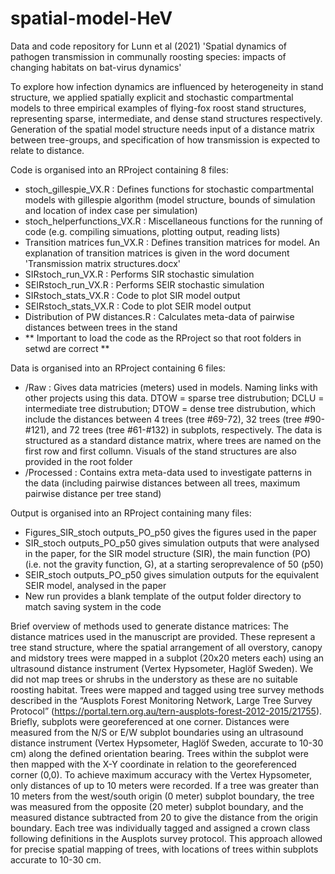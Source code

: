 # spatial-model-HeV
Data and code repository for Lunn et al (2021) 'Spatial dynamics of pathogen transmission in communally roosting species: impacts of changing habitats on bat-virus dynamics'

To explore how infection dynamics are influenced by heterogeneity in stand structure, we applied spatially explicit and stochastic compartmental models to three empirical examples of flying-fox roost stand structures, representing sparse, intermediate, and dense stand structures respectively. Generation of the spatial model structure needs input of a distance matrix between tree-groups, and specification of how transmission is expected to relate to distance. 

Code is organised into an RProject containing 8 files:
- stoch_gillespie_VX.R : Defines functions for stochastic compartmental models with gillespie algorithm (model structure, bounds of simulation and location of index case per simulation)
- stoch_helperfunctions_VX.R : Miscellaneous functions for the running of code (e.g. compiling simuations, plotting output, reading lists)
- Transition matrices fun_VX.R : Defines transition matrices for model. An explanation of transition matrices is given in the word document 'Transmission matrix structures.docx'
- SIRstoch_run_VX.R : Performs SIR stochastic simulation
- SEIRstoch_run_VX.R : Performs SEIR stochastic simulation
- SIRstoch_stats_VX.R : Code to plot SIR model output
- SEIRstoch_stats_VX.R : Code to plot SEIR model output
- Distribution of PW distances.R : Calculates meta-data of pairwise distances between trees in the stand
- ** Important to load the code as the RProject so that root folders in setwd are correct **

Data is organised into an RProject containing 6 files:
- /Raw : Gives data matricies (meters) used in models. Naming links with other projects using this data. DTOW = sparse tree distrubution; DCLU = intermediate tree distrubution; DTOW = dense tree distrubution, which include the distances between 4 trees (tree #69-72), 32 trees (tree #90-#121), and 72 trees (tree #61-#132) in subplots, respectively. The data is structured as a standard distance matrix, where trees are named on the first row and first collumn. Visuals of the stand structures are also provided in the root folder
- /Processed : Contains extra meta-data used to investigate patterns in the data (including pairwise distances between all trees, maximum pairwise distance per tree stand)

Output is organised into an RProject containing many files:
- Figures_SIR_stoch outputs_PO_p50 gives the figures used in the paper
- SIR_stoch outputs_PO_p50 gives simulation outputs that were analysed in the paper, for the SIR model structure (SIR), the main function (PO) (i.e. not the gravity function, G), at a starting seroprevalence of 50 (p50)
- SEIR_stoch outputs_PO_p50 gives simulation outputs for the equivalent SEIR model, analysed in the paper
- New run provides a blank template of the output folder directory to match saving system in the code

Brief overview of methods used to generate distance matrices:
The distance matrices used in the manuscript are provided. These represent a tree stand structure, where the spatial arrangement of all overstory, canopy and midstory trees were mapped in a subplot (20x20 meters each) using an ultrasound distance instrument (Vertex Hypsometer, Haglöf Sweden). We did not map trees or shrubs in the understory as these are no suitable roosting habitat. Trees were mapped and tagged using tree survey methods described in the “Ausplots Forest Monitoring Network, Large Tree Survey Protocol” (https://portal.tern.org.au/tern-ausplots-forest-2012-2015/21755). Briefly, subplots were georeferenced at one corner. Distances were measured from the N/S or E/W subplot boundaries using an ultrasound distance instrument (Vertex Hypsometer, Haglöf Sweden, accurate to 10-30 cm) along the defined orientation bearing. Trees within the subplot were then mapped with the X-Y coordinate in relation to the georeferenced corner (0,0). To achieve maximum accuracy with the Vertex Hypsometer, only distances of up to 10 meters were recorded. If a tree was greater than 10 meters from the west/south origin (0 meter) subplot boundary, the tree was measured from the opposite (20 meter) subplot boundary, and the measured distance subtracted from 20 to give the distance from the origin boundary. Each tree was individually tagged and assigned a crown class following definitions in the Ausplots survey protocol. This approach allowed for precise spatial mapping of trees, with locations of trees within subplots accurate to 10-30 cm.
